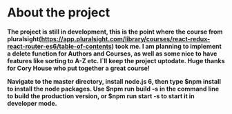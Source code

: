 # About the project

**The project is still in development, this is the point where the course from pluralsight(https://app.pluralsight.com/library/courses/react-redux-react-router-es6/table-of-contents) took me. I am planning to implement a delete function for Authors and Courses, as well as some nice to have features like sorting to A-Z etc. I`ll keep the project uptodate.
Huge thanks for Cory House who put together a great course!**

**Navigate to the master directory, install node.js 6, then type $npm install to install the node packages. Use $npm run build -s  in the command line to build the production version, or $npm run start -s to start it in developer mode.**
